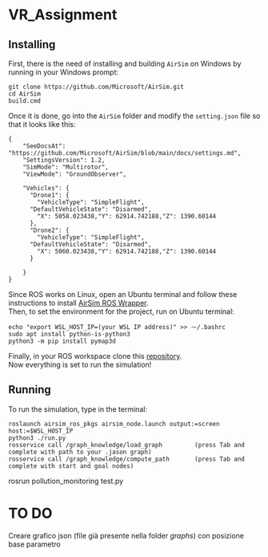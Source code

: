 # VR_Assignment
## Installing 
First, there is the need of installing and building `AirSim` on Windows by running in your Windows prompt:
```
git clone https://github.com/Microsoft/AirSim.git
cd AirSim
build.cmd
```
Once it is done, go into the `AirSim` folder and modify the `setting.json` file so that it looks like this:  
```
{
    "SeeDocsAt": "https://github.com/Microsoft/AirSim/blob/main/docs/settings.md",
    "SettingsVersion": 1.2,
    "SimMode": "Multirotor",
    "ViewMode": "GroundObserver",

    "Vehicles": {
      "Drone1": {
        "VehicleType": "SimpleFlight",
	  "DefaultVehicleState": "Disarmed",
        "X": 5058.023438,"Y": 62914.742188,"Z": 1390.60144
      },
      "Drone2": {
        "VehicleType": "SimpleFlight",
	  "DefaultVehicleState": "Disarmed",
        "X": 5060.023438,"Y": 62914.742188,"Z": 1390.60144
      }

    }
}
```
Since ROS works on Linux, open an Ubuntu terminal and follow these instructions to install [AirSim ROS Wrapper](https://microsoft.github.io/AirSim/airsim_ros_pkgs/).  
Then, to set the environment for the project, run on Ubuntu terminal:
```
echo "export WSL_HOST_IP=(your WSL IP address)" >> ⁓/.bashrc
sudo apt install python-is-python3
python3 -m pip install pymap3d
```
Finally, in your ROS workspace clone this [repository](https://github.com/mmatteo-hub/VR4R_Assignment).  
Now everything is set to run the simulation!
## Running
To run the simulation, type in the terminal:
```
roslaunch airsim_ros_pkgs airsim_node.launch output:=screen host:=$WSL_HOST_IP
python3 ./run.py
rosservice call /graph_knowledge/load_graph         (press Tab and complete with path to your .jason graph)
rosservice call /graph_knowledge/compute_path       (press Tab and complete with start and goal nodes)
```
rosrun pollution_monitoring test.py

# TO DO
Creare grafico json (file già presente nella folder *graphs*) con posizione base parametro
